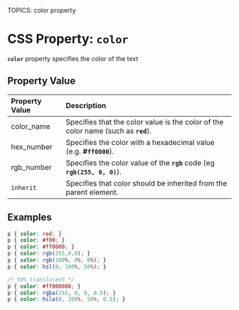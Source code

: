 TOPICS: color property

# CSS Property: `color`

**`color`** property specifies the color of the text

## Property Value

| Property Value | Description |
| :--- | :--- |
| color_name | Specifies that the color value is the color of the color name (such as **`red`**). |
| hex_number | Specifies the color with a hexadecimal value (e.g. **#`ff0000`**).|
| rgb_number | Specifies the color value of the **`rgb`** code (eg **`rgb(255, 0, 0)`**).|
| `inherit` | Specifies that color should be inherited from the parent element. |

## Examples

```css
p { color: red; }
p { color: #f00; }
p { color: #ff0000; }
p { color: rgb(255,0,0); }
p { color: rgb(100%, 0%, 0%); }
p { color: hsl(0, 100%, 50%); }

/* 50% translucent */
p { color: #ff000080; }
p { color: rgba(255, 0, 0, 0.5); }
p { color: hsla(0, 100%, 50%, 0.5); }
```
